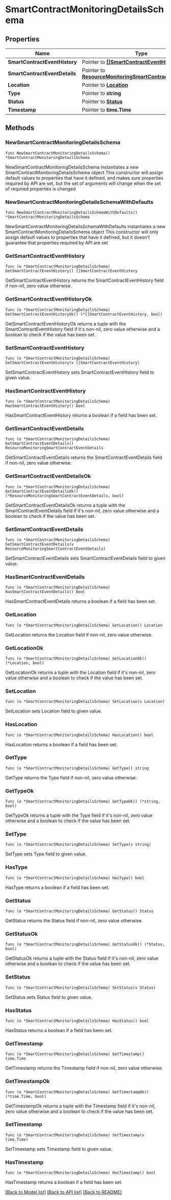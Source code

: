 # SmartContractMonitoringDetailsSchema

## Properties

Name | Type | Description | Notes
------------ | ------------- | ------------- | -------------
**SmartContractEventHistory** | Pointer to [**[]SmartContractEventHistory**](SmartContractEventHistory.md) |  | [optional] 
**SmartContractEventDetails** | Pointer to [**ResourceMonitoringSmartContractEventDetails**](ResourceMonitoringSmartContractEventDetails.md) |  | [optional] 
**Location** | Pointer to [**Location**](Location.md) |  | [optional] 
**Type** | Pointer to **string** |  | [optional] 
**Status** | Pointer to [**Status**](Status.md) |  | [optional] 
**Timestamp** | Pointer to **time.Time** |  | [optional] 

## Methods

### NewSmartContractMonitoringDetailsSchema

`func NewSmartContractMonitoringDetailsSchema() *SmartContractMonitoringDetailsSchema`

NewSmartContractMonitoringDetailsSchema instantiates a new SmartContractMonitoringDetailsSchema object
This constructor will assign default values to properties that have it defined,
and makes sure properties required by API are set, but the set of arguments
will change when the set of required properties is changed

### NewSmartContractMonitoringDetailsSchemaWithDefaults

`func NewSmartContractMonitoringDetailsSchemaWithDefaults() *SmartContractMonitoringDetailsSchema`

NewSmartContractMonitoringDetailsSchemaWithDefaults instantiates a new SmartContractMonitoringDetailsSchema object
This constructor will only assign default values to properties that have it defined,
but it doesn't guarantee that properties required by API are set

### GetSmartContractEventHistory

`func (o *SmartContractMonitoringDetailsSchema) GetSmartContractEventHistory() []SmartContractEventHistory`

GetSmartContractEventHistory returns the SmartContractEventHistory field if non-nil, zero value otherwise.

### GetSmartContractEventHistoryOk

`func (o *SmartContractMonitoringDetailsSchema) GetSmartContractEventHistoryOk() (*[]SmartContractEventHistory, bool)`

GetSmartContractEventHistoryOk returns a tuple with the SmartContractEventHistory field if it's non-nil, zero value otherwise
and a boolean to check if the value has been set.

### SetSmartContractEventHistory

`func (o *SmartContractMonitoringDetailsSchema) SetSmartContractEventHistory(v []SmartContractEventHistory)`

SetSmartContractEventHistory sets SmartContractEventHistory field to given value.

### HasSmartContractEventHistory

`func (o *SmartContractMonitoringDetailsSchema) HasSmartContractEventHistory() bool`

HasSmartContractEventHistory returns a boolean if a field has been set.

### GetSmartContractEventDetails

`func (o *SmartContractMonitoringDetailsSchema) GetSmartContractEventDetails() ResourceMonitoringSmartContractEventDetails`

GetSmartContractEventDetails returns the SmartContractEventDetails field if non-nil, zero value otherwise.

### GetSmartContractEventDetailsOk

`func (o *SmartContractMonitoringDetailsSchema) GetSmartContractEventDetailsOk() (*ResourceMonitoringSmartContractEventDetails, bool)`

GetSmartContractEventDetailsOk returns a tuple with the SmartContractEventDetails field if it's non-nil, zero value otherwise
and a boolean to check if the value has been set.

### SetSmartContractEventDetails

`func (o *SmartContractMonitoringDetailsSchema) SetSmartContractEventDetails(v ResourceMonitoringSmartContractEventDetails)`

SetSmartContractEventDetails sets SmartContractEventDetails field to given value.

### HasSmartContractEventDetails

`func (o *SmartContractMonitoringDetailsSchema) HasSmartContractEventDetails() bool`

HasSmartContractEventDetails returns a boolean if a field has been set.

### GetLocation

`func (o *SmartContractMonitoringDetailsSchema) GetLocation() Location`

GetLocation returns the Location field if non-nil, zero value otherwise.

### GetLocationOk

`func (o *SmartContractMonitoringDetailsSchema) GetLocationOk() (*Location, bool)`

GetLocationOk returns a tuple with the Location field if it's non-nil, zero value otherwise
and a boolean to check if the value has been set.

### SetLocation

`func (o *SmartContractMonitoringDetailsSchema) SetLocation(v Location)`

SetLocation sets Location field to given value.

### HasLocation

`func (o *SmartContractMonitoringDetailsSchema) HasLocation() bool`

HasLocation returns a boolean if a field has been set.

### GetType

`func (o *SmartContractMonitoringDetailsSchema) GetType() string`

GetType returns the Type field if non-nil, zero value otherwise.

### GetTypeOk

`func (o *SmartContractMonitoringDetailsSchema) GetTypeOk() (*string, bool)`

GetTypeOk returns a tuple with the Type field if it's non-nil, zero value otherwise
and a boolean to check if the value has been set.

### SetType

`func (o *SmartContractMonitoringDetailsSchema) SetType(v string)`

SetType sets Type field to given value.

### HasType

`func (o *SmartContractMonitoringDetailsSchema) HasType() bool`

HasType returns a boolean if a field has been set.

### GetStatus

`func (o *SmartContractMonitoringDetailsSchema) GetStatus() Status`

GetStatus returns the Status field if non-nil, zero value otherwise.

### GetStatusOk

`func (o *SmartContractMonitoringDetailsSchema) GetStatusOk() (*Status, bool)`

GetStatusOk returns a tuple with the Status field if it's non-nil, zero value otherwise
and a boolean to check if the value has been set.

### SetStatus

`func (o *SmartContractMonitoringDetailsSchema) SetStatus(v Status)`

SetStatus sets Status field to given value.

### HasStatus

`func (o *SmartContractMonitoringDetailsSchema) HasStatus() bool`

HasStatus returns a boolean if a field has been set.

### GetTimestamp

`func (o *SmartContractMonitoringDetailsSchema) GetTimestamp() time.Time`

GetTimestamp returns the Timestamp field if non-nil, zero value otherwise.

### GetTimestampOk

`func (o *SmartContractMonitoringDetailsSchema) GetTimestampOk() (*time.Time, bool)`

GetTimestampOk returns a tuple with the Timestamp field if it's non-nil, zero value otherwise
and a boolean to check if the value has been set.

### SetTimestamp

`func (o *SmartContractMonitoringDetailsSchema) SetTimestamp(v time.Time)`

SetTimestamp sets Timestamp field to given value.

### HasTimestamp

`func (o *SmartContractMonitoringDetailsSchema) HasTimestamp() bool`

HasTimestamp returns a boolean if a field has been set.


[[Back to Model list]](../README.md#documentation-for-models) [[Back to API list]](../README.md#documentation-for-api-endpoints) [[Back to README]](../README.md)


